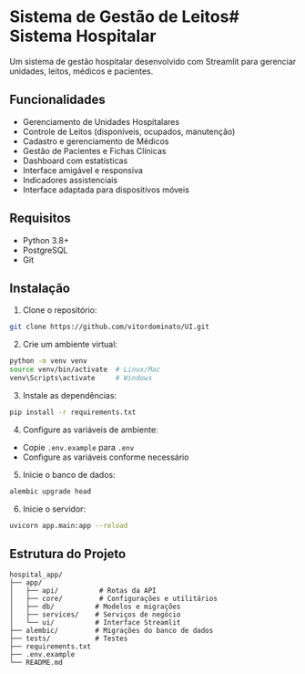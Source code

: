# Sistema de Gestão de Leitos# Sistema Hospitalar

Um sistema de gestão hospitalar desenvolvido com Streamlit para gerenciar unidades, leitos, médicos e pacientes.

## Funcionalidades

- Gerenciamento de Unidades Hospitalares
- Controle de Leitos (disponíveis, ocupados, manutenção)
- Cadastro e gerenciamento de Médicos
- Gestão de Pacientes e Fichas Clínicas
- Dashboard com estatísticas
- Interface amigável e responsiva
- Indicadores assistenciais
- Interface adaptada para dispositivos móveis

## Requisitos

- Python 3.8+
- PostgreSQL
- Git

## Instalação

1. Clone o repositório:
```bash
git clone https://github.com/vitordominato/UI.git
```

2. Crie um ambiente virtual:
```bash
python -m venv venv
source venv/bin/activate  # Linux/Mac
venv\Scripts\activate     # Windows
```

3. Instale as dependências:
```bash
pip install -r requirements.txt
```

4. Configure as variáveis de ambiente:
- Copie `.env.example` para `.env`
- Configure as variáveis conforme necessário

5. Inicie o banco de dados:
```bash
alembic upgrade head
```

6. Inicie o servidor:
```bash
uvicorn app.main:app --reload
```

## Estrutura do Projeto

```
hospital_app/
├── app/
│   ├── api/          # Rotas da API
│   ├── core/         # Configurações e utilitários
│   ├── db/          # Modelos e migrações
│   ├── services/    # Serviços de negócio
│   └── ui/          # Interface Streamlit
├── alembic/         # Migrações do banco de dados
├── tests/           # Testes
├── requirements.txt
├── .env.example
└── README.md
```
